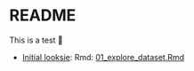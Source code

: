 
# README

This is a test :construction:

- [Initial looksie](01_explore_dataset.md): Rmd:
  [01_explore_dataset.Rmd](01_explore_dataset.Rmd)
